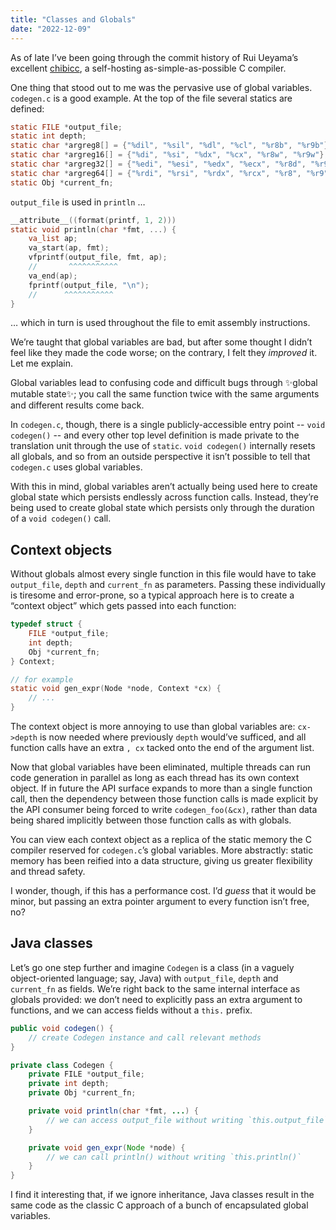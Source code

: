 ```yaml
---
title: "Classes and Globals"
date: "2022-12-09"
---
```


As of late I’ve been going through the commit history
of Rui&nbsp;Ueyama’s excellent [chibicc],
a self-hosting as-simple-as-possible C compiler.

One thing that stood out to me was
the pervasive use of global variables.
`codegen.c` is a good example.
At the top of the file several statics are defined:

```c
static FILE *output_file;
static int depth;
static char *argreg8[] = {"%dil", "%sil", "%dl", "%cl", "%r8b", "%r9b"};
static char *argreg16[] = {"%di", "%si", "%dx", "%cx", "%r8w", "%r9w"};
static char *argreg32[] = {"%edi", "%esi", "%edx", "%ecx", "%r8d", "%r9d"};
static char *argreg64[] = {"%rdi", "%rsi", "%rdx", "%rcx", "%r8", "%r9"};
static Obj *current_fn;
```

`output_file` is used in `println` …

```c
__attribute__((format(printf, 1, 2)))
static void println(char *fmt, ...) {
	va_list ap;
	va_start(ap, fmt);
	vfprintf(output_file, fmt, ap);
	//       ^^^^^^^^^^^
	va_end(ap);
	fprintf(output_file, "\n");
	//      ^^^^^^^^^^^
}
```

… which in turn is used throughout the file to emit assembly instructions.

We’re taught that global variables are bad,
but after some thought I didn’t feel like they made the code worse;
on the contrary, I felt they _improved_ it.
Let me explain.

Global variables lead to confusing code and difficult bugs
through ✨global mutable state✨;
you call the same function twice with the same arguments
and different results come back.

In `codegen.c`, though, there is a single publicly-accessible entry point
-- `void codegen()` --
and every other top level definition is made private to the translation unit
through the use of `static`.
`void codegen()` internally resets all globals,
and so from an outside perspective
it isn’t possible to tell that `codegen.c` uses global variables.

With this in mind, global variables aren’t actually being used here
to create global state which persists endlessly across function calls.
Instead, they’re being used to create global state
which persists only through the duration of a `void codegen()` call.

## Context objects

Without globals almost every single function in this file
would have to take `output_file`, `depth` and `current_fn` as parameters.
Passing these individually is tiresome and error-prone,
so a typical approach here is to create a “context object”
which gets passed into each function:

```c
typedef struct {
	FILE *output_file;
	int depth;
	Obj *current_fn;
} Context;

// for example
static void gen_expr(Node *node, Context *cx) {
	// ...
}
```

The context object is more annoying to use than global variables are:
`cx->depth` is now needed where previously `depth` would’ve sufficed,
and all function calls have an extra `, cx`
tacked onto the end of the argument list.

Now that global variables have been eliminated,
multiple threads can run code generation in parallel
as long as each thread has its own context object.
If in future the API surface expands to more than a single function call,
then the dependency between those function calls is made explicit
by the API consumer being forced to write `codegen_foo(&cx)`,
rather than data being shared implicitly between those function calls
as with globals.

You can view each context object as a replica of
the static memory the C compiler reserved
for `codegen.c`’s global variables.
More abstractly: static memory has been reified into a data structure,
giving us greater flexibility and thread safety.

I wonder, though, if this has a performance cost.
I’d _guess_ that it would be minor,
but passing an extra pointer argument to every function isn’t free, no?

## Java classes

Let’s go one step further and imagine `Codegen` is a class
(in a vaguely object-oriented language; say, Java)
with `output_file`, `depth` and `current_fn` as fields.
We’re right back to the same internal interface as globals provided:
we don’t need to explicitly pass an extra argument to functions,
and we can access fields without a `this.` prefix.

```java
public void codegen() {
	// create Codegen instance and call relevant methods
}

private class Codegen {
	private FILE *output_file;
	private int depth;
	private Obj *current_fn;

	private void println(char *fmt, ...) {
		// we can access output_file without writing `this.output_file`
	}

	private void gen_expr(Node *node) {
		// we can call println() without writing `this.println()`
	}
}
```

I find it interesting that,
if we ignore inheritance,
Java classes result in the same code
as the classic C approach of
a bunch of encapsulated global variables.

[chibicc]: https://github.com/rui314/chibicc
